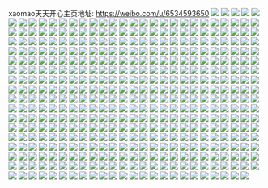 xaomao天天开心主页地址: https://weibo.com/u/6534593650 
![](https://wx4.sinaimg.cn/mw2000/0078eujMgy1h96wn0h12oj30u0116gsx.jpg) 
![](https://wx4.sinaimg.cn/mw2000/0078eujMgy1h96wmylce1j30u00y9459.jpg) 
![](https://wx4.sinaimg.cn/mw2000/0078eujMgy1h96wmvu5pej30u011h11b.jpg) 
![](https://wx4.sinaimg.cn/mw2000/0078eujMgy1h96wnlc3pij30w10u0wl1.jpg) 
![](https://wx4.sinaimg.cn/mw2000/0078eujMgy1h96wmwe7i8j30u00vp0yd.jpg) 
![](https://wx4.sinaimg.cn/mw2000/0078eujMgy1h96wmztmz6j30tt0wh44w.jpg) 
![](https://wx4.sinaimg.cn/mw2000/0078eujMgy1h971jyrk7zj30u01xe7l6.jpg) 
![](https://wx4.sinaimg.cn/mw2000/0078eujMgy1h96wmz89myj30u01217ai.jpg) 
![](https://wx4.sinaimg.cn/mw2000/0078eujMgy1h96wmx7pnrj30u0126jws.jpg) 
![](https://wx4.sinaimg.cn/mw2000/0078eujMly1h94ultrugbj31yy2mqnpf.jpg) 
![](https://wx4.sinaimg.cn/mw2000/0078eujMly1h94uj9qq2bj323b2lkx6r.jpg) 
![](https://wx4.sinaimg.cn/mw2000/0078eujMly1h94ukful6dj31zg2gm4qr.jpg) 
![](https://wx4.sinaimg.cn/mw2000/0078eujMly1h94uiq0ic8j31r52ckkjl.jpg) 
![](https://wx4.sinaimg.cn/mw2000/0078eujMly1h94ujqb3llj32ft26a1kz.jpg) 
![](https://wx4.sinaimg.cn/mw2000/0078eujMly1h94ulwzxzyj31wm2be4qp.jpg) 
![](https://wx4.sinaimg.cn/mw2000/0078eujMly1h94ulxunfpj30wi1cfn58.jpg) 
![](https://wx4.sinaimg.cn/mw2000/0078eujMly1h94ul79wyoj323v28u1l1.jpg) 
![](https://wx4.sinaimg.cn/mw2000/0078eujMly1h94ulyqd73j30pr0jv41s.jpg) 
![](https://wx4.sinaimg.cn/mw2000/0078eujMly1h909gna4d4j30u013wwpe.jpg) 
![](https://wx4.sinaimg.cn/mw2000/0078eujMly1h909h63ds9j30u011twnr.jpg) 
![](https://wx4.sinaimg.cn/mw2000/0078eujMly1h90b3u001kj30u013m12u.jpg) 
![](https://wx4.sinaimg.cn/mw2000/0078eujMly1h909g3yhn5j30u016odpf.jpg) 
![](https://wx4.sinaimg.cn/mw2000/0078eujMly1h909g5drasj30u018gdos.jpg) 
![](https://wx4.sinaimg.cn/mw2000/0078eujMly1h909g4stu4j30u018k48x.jpg) 
![](https://wx4.sinaimg.cn/mw2000/0078eujMly1h909g1x3hzj30u01dik3n.jpg) 
![](https://wx4.sinaimg.cn/mw2000/0078eujMly1h8y47r81h0j30u018gdos.jpg) 
![](https://wx4.sinaimg.cn/mw2000/0078eujMly1h8qxu0n0kmj30u0133n4k.jpg) 
![](https://wx4.sinaimg.cn/mw2000/0078eujMly1h8qxupe17ij30u014uaku.jpg) 
![](https://wx4.sinaimg.cn/mw2000/0078eujMly1h8qxsmjsj3j30u0141qaw.jpg) 
![](https://wx4.sinaimg.cn/mw2000/0078eujMly1h8pxfxocblj30vs0u0dk9.jpg) 
![](https://wx4.sinaimg.cn/mw2000/0078eujMly1h8pxfuhdgzj30zt0pudjx.jpg) 
![](https://wx4.sinaimg.cn/mw2000/0078eujMly1h8f90cqyr3j327d2wkx6q.jpg) 
![](https://wx4.sinaimg.cn/mw2000/0078eujMly1h8cti84sq9j323h2uxhdu.jpg) 
![](https://wx4.sinaimg.cn/mw2000/0078eujMly1h8ctnzwr6cj326l2z8x6q.jpg) 
![](https://wx4.sinaimg.cn/mw2000/0078eujMly1h8ctmj6p8yj31xu2s7b2a.jpg) 
![](https://wx4.sinaimg.cn/mw2000/0078eujMly1h8ctqbmpgej320i2ujqv6.jpg) 
![](https://wx4.sinaimg.cn/mw2000/0078eujMly1h8ctj26farj31vd2d5kjm.jpg) 
![](https://wx4.sinaimg.cn/mw2000/0078eujMly1h8ctigdg0qj30uh17twry.jpg) 
![](https://wx4.sinaimg.cn/mw2000/0078eujMly1h8ctjjkw2ij31t42e4e81.jpg) 
![](https://wx4.sinaimg.cn/mw2000/0078eujMly1h8ctiztutbj321z2pmhdv.jpg) 
![](https://wx4.sinaimg.cn/mw2000/0078eujMly1h8ctjimtvqj32c035h4qs.jpg) 
![](https://wx4.sinaimg.cn/mw2000/0078eujMly1h88qafi5lnj30u0140wmd.jpg) 
![](https://wx4.sinaimg.cn/mw2000/0078eujMly1h88qaeh05nj30u01atakw.jpg) 
![](https://wx4.sinaimg.cn/mw2000/0078eujMly1h88qaddyhfj30s315i42q.jpg) 
![](https://wx4.sinaimg.cn/mw2000/0078eujMly1h88qi0mriyj30u01407dc.jpg) 
![](https://wx4.sinaimg.cn/mw2000/0078eujMly1h88qa1b4zoj30u0143aew.jpg) 
![](https://wx4.sinaimg.cn/mw2000/0078eujMly1h88qfo9rp5j30u01t110k.jpg) 
![](https://wx4.sinaimg.cn/mw2000/0078eujMly1h88pn6aoo6j30zu0p5q4a.jpg) 
![](https://wx4.sinaimg.cn/mw2000/0078eujMly1h7y0xms04sj30u013hdlj.jpg) 
![](https://wx4.sinaimg.cn/mw2000/0078eujMly1h7y0xn26nzj30sg0ly40h.jpg) 
![](https://wx4.sinaimg.cn/mw2000/0078eujMly1h7y0x9qd4tj311o0u0djq.jpg) 
![](https://wx4.sinaimg.cn/mw2000/0078eujMly1h7y0x8lhpaj30u018pgtj.jpg) 
![](https://wx4.sinaimg.cn/mw2000/0078eujMly1h7y0x9dgcgj30u011v108.jpg) 
![](https://wx4.sinaimg.cn/mw2000/0078eujMly1h7r4dqh5dsj30u0167thc.jpg) 
![](https://wx4.sinaimg.cn/mw2000/0078eujMly1h7r4dsp8zij30u0140guh.jpg) 
![](https://wx4.sinaimg.cn/mw2000/0078eujMly1h7r4drrvckj30u017612f.jpg) 
![](https://wx4.sinaimg.cn/mw2000/0078eujMly1h7q5zct1kkj30u0150dp7.jpg) 
![](https://wx4.sinaimg.cn/mw2000/0078eujMly1h7l9gum635j30vu1snqb0.jpg) 
![](https://wx4.sinaimg.cn/mw2000/0078eujMly1h7l9gvhi2bj30vx1sjn7l.jpg) 
![](https://wx4.sinaimg.cn/mw2000/0078eujMly1h7l9gv6drej30i313w41f.jpg) 
![](https://wx4.sinaimg.cn/mw2000/0078eujMly1h7l9guwx6xj30vs21j79b.jpg) 
![](https://wx4.sinaimg.cn/mw2000/0078eujMly1h7capvfuh5j30u013vgto.jpg) 
![](https://wx4.sinaimg.cn/mw2000/0078eujMly1h6uqpq4xt6j31qn2bbkjl.jpg) 
![](https://wx4.sinaimg.cn/mw2000/0078eujMly1h6uqprpsrnj31n025ndog.jpg) 
![](https://wx4.sinaimg.cn/mw2000/0078eujMly1h6uqpv1x9lj31t3264u0x.jpg) 
![](https://wx4.sinaimg.cn/mw2000/0078eujMly1h6uqpnsi65j30zo1aj19c.jpg) 
![](https://wx4.sinaimg.cn/mw2000/0078eujMly1h6uqpw7dytj31sb28nnpd.jpg) 
![](https://wx4.sinaimg.cn/mw2000/0078eujMly1h6561d2almj30u00y8n0c.jpg) 
![](https://wx4.sinaimg.cn/mw2000/0078eujMly1h6561dr82ej30u00zuwku.jpg) 
![](https://wx4.sinaimg.cn/mw2000/0078eujMly1h5rf2cerouj30u015fqbw.jpg) 
![](https://wx4.sinaimg.cn/mw2000/0078eujMly1h5rf2bc3bjj30u012i11e.jpg) 
![](https://wx4.sinaimg.cn/mw2000/0078eujMly1h5rf2cz9zuj30u011uthj.jpg) 
![](https://wx4.sinaimg.cn/mw2000/0078eujMly1h5rf48hvkwj30u024qdxc.jpg) 
![](https://wx4.sinaimg.cn/mw2000/0078eujMly1h5rf2bvxkzj30u010u0zc.jpg) 
![](https://wx4.sinaimg.cn/mw2000/0078eujMly1h5rf2aiiutj30xa0u079o.jpg) 
![](https://wx4.sinaimg.cn/mw2000/0078eujMly1h5kf8leyosj30u00zaajt.jpg) 
![](https://wx4.sinaimg.cn/mw2000/0078eujMly1h5kf0egyysj30u01sxae9.jpg) 
![](https://wx4.sinaimg.cn/mw2000/0078eujMly1h5keiidasuj30uy0pzafa.jpg) 
![](https://wx4.sinaimg.cn/mw2000/0078eujMly1h5ke47n8fzj30u0140n8v.jpg) 
![](https://wx4.sinaimg.cn/mw2000/0078eujMly1h5ke4yovvqj30u01sx7ea.jpg) 
![](https://wx4.sinaimg.cn/mw2000/0078eujMly1h5jgxxpi4mj30u0191q6h.jpg) 
![](https://wx4.sinaimg.cn/mw2000/0078eujMly1h5jgxygrumj30u0191dkk.jpg) 
![](https://wx4.sinaimg.cn/mw2000/0078eujMly1h5jgxyu5ybj30u0174juy.jpg) 
![](https://wx4.sinaimg.cn/mw2000/0078eujMly1h5jgxz3yjbj30u0159tao.jpg) 
![](https://wx4.sinaimg.cn/mw2000/0078eujMly1h5jgxxzmrrj30u0160jum.jpg) 
![](https://wx4.sinaimg.cn/mw2000/0078eujMly1h5jgxxd0nfj30u0126ta1.jpg) 
![](https://wx4.sinaimg.cn/mw2000/0078eujMly1h5fhpnahtsj30u015on43.jpg) 
![](https://wx4.sinaimg.cn/mw2000/0078eujMly1h59wcufuaaj30pr0jttbp.jpg) 
![](https://wx4.sinaimg.cn/mw2000/0078eujMly1h59wdd4jkqj310e0u044r.jpg) 
![](https://wx4.sinaimg.cn/mw2000/0078eujMly1h59wcuysz0j30ya0u0teo.jpg) 
![](https://wx4.sinaimg.cn/mw2000/0078eujMly1h59wcu8jhbj30sg0p8aeb.jpg) 
![](https://wx4.sinaimg.cn/mw2000/0078eujMly1h57qtwt22aj30u01sxn0i.jpg) 
![](https://wx4.sinaimg.cn/mw2000/0078eujMly1h57qpfybd1j30u01sx42j.jpg) 
![](https://wx4.sinaimg.cn/mw2000/0078eujMly1h57qpkt0q7j30u01sxq6r.jpg) 
![](https://wx4.sinaimg.cn/mw2000/0078eujMly1h56uxb838bj30u01uaqau.jpg) 
![](https://wx4.sinaimg.cn/mw2000/0078eujMly1h56uxjvmy7j30u0140480.jpg) 
![](https://wx4.sinaimg.cn/mw2000/0078eujMly1h56uxbtft9j30u00u079f.jpg) 
![](https://wx4.sinaimg.cn/mw2000/0078eujMly1h56n49bzboj30zm09pmy5.jpg) 
![](https://wx4.sinaimg.cn/mw2000/0078eujMly1h56lsayehcj30u0136wol.jpg) 
![](https://wx4.sinaimg.cn/mw2000/0078eujMly1h56lsduf3aj30u00wi46b.jpg) 
![](https://wx4.sinaimg.cn/mw2000/0078eujMly1h56ls6n046j30u013hgwp.jpg) 
![](https://wx4.sinaimg.cn/mw2000/0078eujMly1h56ls9by1dj30u0140n3n.jpg) 
![](https://wx4.sinaimg.cn/mw2000/0078eujMly1h56ls8vtm3j30u00vsag8.jpg) 
![](https://wx4.sinaimg.cn/mw2000/0078eujMly1h56lselp8pj30u0140tf9.jpg) 
![](https://wx4.sinaimg.cn/mw2000/0078eujMly1h56ls85ivzj30u01bo0y0.jpg) 
![](https://wx4.sinaimg.cn/mw2000/0078eujMly1h56lsckir4j30u0125gtp.jpg) 
![](https://wx4.sinaimg.cn/mw2000/0078eujMly1h52zksvczej30u015l7d7.jpg) 
![](https://wx4.sinaimg.cn/mw2000/0078eujMly1h52zks06u5j30vs0jrn0c.jpg) 
![](https://wx4.sinaimg.cn/mw2000/0078eujMly1h52znxw48wj30xz0u0qc4.jpg) 
![](https://wx4.sinaimg.cn/mw2000/0078eujMly1h4xfdgc6yxj328z2aob2a.jpg) 
![](https://wx4.sinaimg.cn/mw2000/0078eujMly1h4xevzghoxj32bz2tqhdu.jpg) 
![](https://wx4.sinaimg.cn/mw2000/0078eujMly1h4xew18yjxj30zm08j0uv.jpg) 
![](https://wx4.sinaimg.cn/mw2000/0078eujMly1h4w6xr75y0j30u017g77z.jpg) 
![](https://wx4.sinaimg.cn/mw2000/0078eujMly1h4w0zuq4wyj31vc2im7wh.jpg) 
![](https://wx4.sinaimg.cn/mw2000/0078eujMly1h4w0zoe7jgj30u015e0xk.jpg) 
![](https://wx4.sinaimg.cn/mw2000/0078eujMly1h4w0zqa66lj31v02y2hdt.jpg) 
![](https://wx4.sinaimg.cn/mw2000/0078eujMly1h4w0zwonhzj31vc2rl4qp.jpg) 
![](https://wx4.sinaimg.cn/mw2000/0078eujMly1h4w0znwd3xj322o340b2a.jpg) 
![](https://wx4.sinaimg.cn/mw2000/0078eujMly1h4g6jned8rj30u01c20xx.jpg) 
![](https://wx4.sinaimg.cn/mw2000/0078eujMly1h4g6jo50mpj30u012ujxu.jpg) 
![](https://wx4.sinaimg.cn/mw2000/0078eujMly1h4g6jutyzyj30u012hgqv.jpg) 
![](https://wx4.sinaimg.cn/mw2000/0078eujMly1h4g6jnqnzpj30u015zgs0.jpg) 
![](https://wx4.sinaimg.cn/mw2000/0078eujMly1h4g6josxnyj30u00zxter.jpg) 
![](https://wx4.sinaimg.cn/mw2000/0078eujMly1h4g6johxqrj30u00u0aci.jpg) 
![](https://wx4.sinaimg.cn/mw2000/0078eujMly1h4era8jx8wj30u01sx7cr.jpg) 
![](https://wx4.sinaimg.cn/mw2000/0078eujMly1h4erg5lrbaj30zm0jvtcp.jpg) 
![](https://wx4.sinaimg.cn/mw2000/0078eujMly1h4eraed2kmj30u0121wmn.jpg) 
![](https://wx4.sinaimg.cn/mw2000/0078eujMly1h4erah3rgej30u00z2111.jpg) 
![](https://wx4.sinaimg.cn/mw2000/0078eujMly1h4erafthybj30u00zk10k.jpg) 
![](https://wx4.sinaimg.cn/mw2000/0078eujMly1h4erbyowtsj30u010cwkt.jpg) 
![](https://wx4.sinaimg.cn/mw2000/0078eujMgy1h4bh33l5ftj30u0140q7s.jpg) 
![](https://wx4.sinaimg.cn/mw2000/0078eujMgy1h4bh349cqfj30u010utfi.jpg) 
![](https://wx4.sinaimg.cn/mw2000/0078eujMgy1h4bh31bt9jj30u0140jwt.jpg) 
![](https://wx4.sinaimg.cn/mw2000/0078eujMgy1h4bh30kvfoj30u0121tdz.jpg) 
![](https://wx4.sinaimg.cn/mw2000/0078eujMgy1h4bh2zv452j30u0140ah5.jpg) 
![](https://wx4.sinaimg.cn/mw2000/0078eujMgy1h4bh40w79gj30u014hdmn.jpg) 
![](https://wx4.sinaimg.cn/mw2000/0078eujMgy1h4bh32552bj30u010gn32.jpg) 
![](https://wx4.sinaimg.cn/mw2000/0078eujMgy1h4bh421zrwj30u0140gt4.jpg) 
![](https://wx4.sinaimg.cn/mw2000/0078eujMgy1h46psga539j30u0140gz1.jpg) 
![](https://wx4.sinaimg.cn/mw2000/0078eujMgy1h46pseofufj30u014016h.jpg) 
![](https://wx4.sinaimg.cn/mw2000/0078eujMgy1h46psjxofvj30u011tam0.jpg) 
![](https://wx4.sinaimg.cn/mw2000/0078eujMgy1h46psikttij30vk0u0n56.jpg) 
![](https://wx4.sinaimg.cn/mw2000/0078eujMgy1h46psh6jgbj30u00u0gst.jpg) 
![](https://wx4.sinaimg.cn/mw2000/0078eujMgy1h46pssza7aj30u01h8th2.jpg) 
![](https://wx4.sinaimg.cn/mw2000/0078eujMly1h3xgyx63l9j30u013jn3c.jpg) 
![](https://wx4.sinaimg.cn/mw2000/0078eujMly1h3xgyxis8jj30u0144q7o.jpg) 
![](https://wx4.sinaimg.cn/mw2000/0078eujMly1h3w7v4didfj30u017m104.jpg) 
![](https://wx4.sinaimg.cn/mw2000/0078eujMly1h3wdw6mfclj30u00yo45l.jpg) 
![](https://wx4.sinaimg.cn/mw2000/0078eujMly1h3w7z76zu7j30u010sdm3.jpg) 
![](https://wx4.sinaimg.cn/mw2000/0078eujMly1h3we0qsqgoj30u0170jx5.jpg) 
![](https://wx4.sinaimg.cn/mw2000/0078eujMly1h3w7v5w7iej30u011u7c5.jpg) 
![](https://wx4.sinaimg.cn/mw2000/0078eujMly1h3w7v1zwlej30u0140qal.jpg) 
![](https://wx4.sinaimg.cn/mw2000/0078eujMly1h3wdzn5p3tj314x0tzwm8.jpg) 
![](https://wx4.sinaimg.cn/mw2000/0078eujMly1h3wdyj6rg3j30u00yg78v.jpg) 
![](https://wx4.sinaimg.cn/mw2000/0078eujMly1h3rihdfjb6j30u01bewl5.jpg) 
![](https://wx4.sinaimg.cn/mw2000/0078eujMly1h3rihc1vrnj30u00uygpw.jpg) 
![](https://wx4.sinaimg.cn/mw2000/0078eujMly1h3rihcckfrj30u011c0xd.jpg) 
![](https://wx4.sinaimg.cn/mw2000/0078eujMly1h3rihckej2j30q30w5dig.jpg) 
![](https://wx4.sinaimg.cn/mw2000/0078eujMly1h3rihejksdj30u011sdk3.jpg) 
![](https://wx4.sinaimg.cn/mw2000/0078eujMly1h3pfaomj1qj30u00z745z.jpg) 
![](https://wx4.sinaimg.cn/mw2000/0078eujMly1h3pfan6rchj30u0140qac.jpg) 
![](https://wx4.sinaimg.cn/mw2000/0078eujMly1h3pfamqjujj30u015c7bz.jpg) 
![](https://wx4.sinaimg.cn/mw2000/0078eujMly1h3pfap9gavj30u00yigud.jpg) 
![](https://wx4.sinaimg.cn/mw2000/0078eujMly1h3pfanw9kvj30u00ztqai.jpg) 
![](https://wx4.sinaimg.cn/mw2000/0078eujMly1h3m4ve1xk2j30u01sx78x.jpg) 
![](https://wx4.sinaimg.cn/mw2000/0078eujMly1h3m5369nokj30u01sxdlp.jpg) 
![](https://wx4.sinaimg.cn/mw2000/0078eujMly1h3m4vgxh61j30u01sxq7r.jpg) 
![](https://wx4.sinaimg.cn/mw2000/0078eujMly1h3iitxz5gcj32by2s0kjo.jpg) 
![](https://wx4.sinaimg.cn/mw2000/0078eujMly1h3iinbzmxyj319r25x1ky.jpg) 
![](https://wx4.sinaimg.cn/mw2000/0078eujMly1h3iitz72f3j32c02xakjm.jpg) 
![](https://wx4.sinaimg.cn/mw2000/0078eujMly1h3iiumlyjcj30u01hc4nu.jpg) 
![](https://wx4.sinaimg.cn/mw2000/0078eujMly1gzfiyrlkvtj31lj23wqv5.jpg) 
![](https://wx4.sinaimg.cn/mw2000/0078eujMly1gzfiys9m4rj31lu23n4qp.jpg) 
![](https://wx4.sinaimg.cn/mw2000/0078eujMly1gzfiypzakpj32af2qanpd.jpg) 
![](https://wx4.sinaimg.cn/mw2000/0078eujMly1gzfj0gbf5gj30zn0tb10l.jpg) 
![](https://wx4.sinaimg.cn/mw2000/0078eujMly1gz1qvl6fb3j31sc2ds4qq.jpg) 
![](https://wx4.sinaimg.cn/mw2000/0078eujMly1gz1qvneb2fj31rh2dsu0x.jpg) 
![](https://wx4.sinaimg.cn/mw2000/0078eujMly1gz1qvm9flrj31m929zqv5.jpg) 
![](https://wx4.sinaimg.cn/mw2000/0078eujMly1gz1qvnwrhsj30u50uq123.jpg) 
![](https://wx4.sinaimg.cn/mw2000/0078eujMly1gz1qvofi8cj30zo18f4au.jpg) 
![](https://wx4.sinaimg.cn/mw2000/0078eujMly1gz1qvp7tiij30uh0r6jyo.jpg) 
![](https://wx4.sinaimg.cn/mw2000/0078eujMly1gz1qx1fjw1j32c02c0hdu.jpg) 
![](https://wx4.sinaimg.cn/mw2000/0078eujMgy1gyetkjxdsej30u010g11f.jpg) 
![](https://wx4.sinaimg.cn/mw2000/0078eujMgy1gyetkkklkrj30u01407bc.jpg) 
![](https://wx4.sinaimg.cn/mw2000/0078eujMgy1gyetkhofy0j30u0140tg5.jpg) 
![](https://wx4.sinaimg.cn/mw2000/0078eujMly1gxo2sbv19nj31nq20je81.jpg) 
![](https://wx4.sinaimg.cn/mw2000/0078eujMly1gxo2sb1zasj31kg20inpd.jpg) 
![](https://wx4.sinaimg.cn/mw2000/0078eujMly1gxo2sa74jzj31yw2f54qq.jpg) 
![](https://wx4.sinaimg.cn/mw2000/0078eujMly1gxo2se25f8j31qs24rhdt.jpg) 
![](https://wx4.sinaimg.cn/mw2000/0078eujMly1gxo2sd1gwlj31we26o1ky.jpg) 
![](https://wx4.sinaimg.cn/mw2000/0078eujMly1gy657tw7a5j31do1hcnaf.jpg) 
![](https://wx4.sinaimg.cn/mw2000/0078eujMly1gxlwe2rs4jj32c02pfx6q.jpg) 
![](https://wx4.sinaimg.cn/mw2000/0078eujMly1gxlwe17askj31ti289npd.jpg) 
![](https://wx4.sinaimg.cn/mw2000/0078eujMly1gxcjlrkllfj30u00zutgg.jpg) 
![](https://wx4.sinaimg.cn/mw2000/0078eujMly1gxcjlnujcaj30u00z1ah8.jpg) 
![](https://wx4.sinaimg.cn/mw2000/0078eujMly1gxcjlq5ex7j30u012311n.jpg) 
![](https://wx4.sinaimg.cn/mw2000/0078eujMly1gxcjriknj6j30u012ajy6.jpg) 
![](https://wx4.sinaimg.cn/mw2000/0078eujMly1gxcjlotmgfj30u01137ff.jpg) 
![](https://wx4.sinaimg.cn/mw2000/0078eujMly1gxcjthas9kj30u012g102.jpg) 
![](https://wx4.sinaimg.cn/mw2000/0078eujMly1gxcjr5vff6j30u016444l.jpg) 
![](https://wx4.sinaimg.cn/mw2000/0078eujMly1gwqh4pgh0nj30u0140qft.jpg) 
![](https://wx4.sinaimg.cn/mw2000/0078eujMly1gwqh4ndr1sj30u016ujyf.jpg) 
![](https://wx4.sinaimg.cn/mw2000/0078eujMly1gwqh4nrsr5j30u010kwl9.jpg) 
![](https://wx4.sinaimg.cn/mw2000/0078eujMly1gwqh4l82yyj30u011egt9.jpg) 
![](https://wx4.sinaimg.cn/mw2000/0078eujMly1gwqh4opiiyj30u017xaj4.jpg) 
![](https://wx4.sinaimg.cn/mw2000/0078eujMly1gwqh4mx8fmj30u0103dol.jpg) 
![](https://wx4.sinaimg.cn/mw2000/0078eujMly1gwqh4qci0gj31060u0dqu.jpg) 
![](https://wx4.sinaimg.cn/mw2000/0078eujMly1gwqh4r374kj30u00zjn3e.jpg) 
![](https://wx4.sinaimg.cn/mw2000/0078eujMly1gwqh4rywojj30w40u0wpx.jpg) 
![](https://wx4.sinaimg.cn/mw2000/0078eujMly1gwb621jbaoj30u00ulgp0.jpg) 
![](https://wx4.sinaimg.cn/mw2000/0078eujMly1gvrwdio3zdj30u012mai3.jpg) 
![](https://wx4.sinaimg.cn/mw2000/0078eujMly1gvrwdnao7tj30u0100n5z.jpg) 
![](https://wx4.sinaimg.cn/mw2000/0078eujMly1gvrwdlmj47j30u010yq8f.jpg) 
![](https://wx4.sinaimg.cn/mw2000/0078eujMly1gvrwdkk7ilj30u01087a7.jpg) 
![](https://wx4.sinaimg.cn/mw2000/0078eujMly1gvrwdmb5c1j30u012ndmh.jpg) 
![](https://wx4.sinaimg.cn/mw2000/0078eujMly1gvrwdjthpsj30u01c5gtb.jpg) 
![](https://wx4.sinaimg.cn/mw2000/0078eujMly1gvrwdj894yj313v0u1guf.jpg) 
![](https://wx4.sinaimg.cn/mw2000/0078eujMly1gvhk0sl57cj60u010n11402.jpg) 
![](https://wx4.sinaimg.cn/mw2000/0078eujMly1gvhk0tn4e0j60u00yc46702.jpg) 
![](https://wx4.sinaimg.cn/mw2000/0078eujMly1gvhk0udczmj60u0154qcg02.jpg) 
![](https://wx4.sinaimg.cn/mw2000/0078eujMly1gvhk0vwpj1j60u00x710h02.jpg) 
![](https://wx4.sinaimg.cn/mw2000/0078eujMly1gvhk0u1khbj60u0140gtl02.jpg) 
![](https://wx4.sinaimg.cn/mw2000/0078eujMly1gvhk0wnm1gj611j0u0guv02.jpg) 
![](https://wx4.sinaimg.cn/mw2000/0078eujMly1guzqymk6l1j60u012e46802.jpg) 
![](https://wx4.sinaimg.cn/mw2000/0078eujMly1guzqyygqmvj60u017sn4a02.jpg) 
![](https://wx4.sinaimg.cn/mw2000/0078eujMly1guzqymu18cj60u017zjz102.jpg) 
![](https://wx4.sinaimg.cn/mw2000/0078eujMly1guzqynw1oaj60u016311702.jpg) 
![](https://wx4.sinaimg.cn/mw2000/0078eujMly1guzqynd6ihj60u012utfw02.jpg) 
![](https://wx4.sinaimg.cn/mw2000/0078eujMly1guzqzqcvgjj60u011o45a02.jpg) 
![](https://wx4.sinaimg.cn/mw2000/0078eujMly1guzr2yqtflj60u01sxn6602.jpg) 
![](https://wx4.sinaimg.cn/mw2000/0078eujMly1guucecsfawj30u0103dko.jpg) 
![](https://wx4.sinaimg.cn/mw2000/0078eujMly1guucedpsjwj60u00uzaea02.jpg) 
![](https://wx4.sinaimg.cn/mw2000/0078eujMly1guucee0tkcj60u014on2n02.jpg) 
![](https://wx4.sinaimg.cn/mw2000/0078eujMly1guucedak74j60u00zbwiz02.jpg) 
![](https://wx4.sinaimg.cn/mw2000/0078eujMly1guuceci3c0j60u014bn3c02.jpg) 
![](https://wx4.sinaimg.cn/mw2000/0078eujMly1gu2qwljgygj30u00ywahx.jpg) 
![](https://wx4.sinaimg.cn/mw2000/0078eujMly1gu2qoh5crij30u0140n2t.jpg) 
![](https://wx4.sinaimg.cn/mw2000/0078eujMly1gu2qohobayj30u00yitgc.jpg) 
![](https://wx4.sinaimg.cn/mw2000/0078eujMly1gu2qogq9f5j30u01hbdqa.jpg) 
![](https://wx4.sinaimg.cn/mw2000/0078eujMly1gu2qrxu033j30te156gqe.jpg) 
![](https://wx4.sinaimg.cn/mw2000/0078eujMly1gu2qofy6m6j30u011j47i.jpg) 
![](https://wx4.sinaimg.cn/mw2000/0078eujMly1gu2qryb7zbj30tj172q83.jpg) 
![](https://wx4.sinaimg.cn/mw2000/0078eujMly1gu2qpkvarkj30u01cen62.jpg) 
![](https://wx4.sinaimg.cn/mw2000/0078eujMly1gu2qpkbenij30u013wdpk.jpg) 
![](https://wx4.sinaimg.cn/mw2000/0078eujMly1gtxlsu6ciuj324y2f0b2a.jpg) 
![](https://wx4.sinaimg.cn/mw2000/0078eujMly1gtxlssz7m8j31pz20fhdt.jpg) 
![](https://wx4.sinaimg.cn/mw2000/0078eujMly1gtxlsqbcqvj31lf1jib29.jpg) 
![](https://wx4.sinaimg.cn/mw2000/0078eujMly1gtxlss5ia5j32c03407wk.jpg) 
![](https://wx4.sinaimg.cn/mw2000/0078eujMly1gsl251o6fnj30n00xrjzv.jpg) 
![](https://wx4.sinaimg.cn/mw2000/0078eujMly1gskyi71tdfj30u01ln7an.jpg) 
![](https://wx4.sinaimg.cn/mw2000/0078eujMly1gry8dfjnpej32bx2or1ky.jpg) 
![](https://wx4.sinaimg.cn/mw2000/0078eujMly1gry8csrx2tj327o2md1kx.jpg) 
![](https://wx4.sinaimg.cn/mw2000/0078eujMly1gry8d7clibj31v728y7wh.jpg) 
![](https://wx4.sinaimg.cn/mw2000/0078eujMly1gry8cvfi3gj32552wjqv6.jpg) 
![](https://wx4.sinaimg.cn/mw2000/0078eujMly1gry8cwn8tij31wy2bye81.jpg) 
![](https://wx4.sinaimg.cn/mw2000/0078eujMly1gry8cyqdjmj322z2loe83.jpg) 
![](https://wx4.sinaimg.cn/mw2000/0078eujMly1gry8d0fycaj31sg28au0y.jpg) 
![](https://wx4.sinaimg.cn/mw2000/0078eujMly1gry8d1ef1aj31cs1dd1ek.jpg) 
![](https://wx4.sinaimg.cn/mw2000/0078eujMly1gry8egb6vij32c03404qs.jpg) 
![](https://wx4.sinaimg.cn/mw2000/0078eujMly1grj9rli04ej31d51sj7wh.jpg) 
![](https://wx4.sinaimg.cn/mw2000/0078eujMly1grj9ro16qpj31yu2ckb2a.jpg) 
![](https://wx4.sinaimg.cn/mw2000/0078eujMly1grj9rmd6zwj31yw2b24qp.jpg) 
![](https://wx4.sinaimg.cn/mw2000/0078eujMly1grj9rh7vqej321r2qax6p.jpg) 
![](https://wx4.sinaimg.cn/mw2000/0078eujMly1grj9rjn5vwj32c030k1kz.jpg) 
![](https://wx4.sinaimg.cn/mw2000/0078eujMly1grj9ri9a4aj32362os1ky.jpg) 
![](https://wx4.sinaimg.cn/mw2000/0078eujMly1gr7r2ndk2mj30u00vsq86.jpg) 
![](https://wx4.sinaimg.cn/mw2000/0078eujMly1gr7r2mjzexj30ub0u0n5w.jpg) 
![](https://wx4.sinaimg.cn/mw2000/0078eujMly1gr7r2mxrgoj30u00xxqkb.jpg) 
![](https://wx4.sinaimg.cn/mw2000/0078eujMly1gr7r2or3kcj30u010rgse.jpg) 
![](https://wx4.sinaimg.cn/mw2000/0078eujMly1gr7r2o8o1gj30u011hguz.jpg) 
![](https://wx4.sinaimg.cn/mw2000/0078eujMly1gr7r2m3ffgj30u010qgrf.jpg) 
![](https://wx4.sinaimg.cn/mw2000/0078eujMly1gqjfvd4vznj32c0340npd.jpg) 
![](https://wx4.sinaimg.cn/mw2000/0078eujMly1gqjfvf2oqyj31o0280kjm.jpg) 
![](https://wx4.sinaimg.cn/mw2000/0078eujMly1gqjfvgsffsj31o02ajhdu.jpg) 
![](https://wx4.sinaimg.cn/mw2000/0078eujMly1gqjfvhof2jj32c0340kjl.jpg) 
![](https://wx4.sinaimg.cn/mw2000/0078eujMly1gqjfvjdl8yj32bz2sv4qq.jpg) 
![](https://wx4.sinaimg.cn/mw2000/0078eujMly1gqjfvc8pwxj32c02sqx6p.jpg) 
![](https://wx4.sinaimg.cn/mw2000/0078eujMly1govbgesicpj30u014ek5s.jpg) 
![](https://wx4.sinaimg.cn/mw2000/0078eujMly1govbeqvmh2j30u0140ds2.jpg) 
![](https://wx4.sinaimg.cn/mw2000/0078eujMly1govbes04qjj30u014p7e4.jpg) 
![](https://wx4.sinaimg.cn/mw2000/0078eujMly1govbercoa5j30vs0u0k4d.jpg) 
![](https://wx4.sinaimg.cn/mw2000/0078eujMly1govbgdoiy5j30u00y0dps.jpg) 
![](https://wx4.sinaimg.cn/mw2000/0078eujMly1govben6jvmj30u013cwmj.jpg) 
![](https://wx4.sinaimg.cn/mw2000/0078eujMly1govbemijmgj30u113n44f.jpg) 
![](https://wx4.sinaimg.cn/mw2000/0078eujMly1govbem3oxpj30u00vsq9f.jpg) 
![](https://wx4.sinaimg.cn/mw2000/0078eujMly1gooe3aphu1j30u00u0gut.jpg) 
![](https://wx4.sinaimg.cn/mw2000/0078eujMly1gooe3a65kaj30u00u0ahp.jpg) 
![](https://wx4.sinaimg.cn/mw2000/0078eujMly1gooe3bksvwj30u00yvan4.jpg) 
![](https://wx4.sinaimg.cn/mw2000/0078eujMly1goks6w77oej30u0140tm8.jpg) 
![](https://wx4.sinaimg.cn/mw2000/0078eujMly1go4min55orj30u0140aqu.jpg) 
![](https://wx4.sinaimg.cn/mw2000/0078eujMly1gnvdx1fgq9j30u017z4iv.jpg) 
![](https://wx4.sinaimg.cn/mw2000/0078eujMly1gnvdqjr1enj30u015gdlm.jpg) 
![](https://wx4.sinaimg.cn/mw2000/0078eujMly1go7369hi0wj30u00wggtb.jpg) 
![](https://wx4.sinaimg.cn/mw2000/0078eujMly1gn77t7p4wzj321427ob29.jpg) 
![](https://wx4.sinaimg.cn/mw2000/0078eujMly1gn77sxahiuj31wl26zh8p.jpg) 
![](https://wx4.sinaimg.cn/mw2000/0078eujMly1gn77suzfsuj32c0340x6p.jpg) 
![](https://wx4.sinaimg.cn/mw2000/0078eujMly1gn77syzrcgj32a22wrhdt.jpg) 
![](https://wx4.sinaimg.cn/mw2000/0078eujMly1gn77t5axjgj32c03401ky.jpg) 
![](https://wx4.sinaimg.cn/mw2000/0078eujMly1gn4ygmz9pcj30u0190106.jpg) 
![](https://wx4.sinaimg.cn/mw2000/0078eujMly1gn1d842d99j31691fub29.jpg) 
![](https://wx4.sinaimg.cn/mw2000/0078eujMly1gn1d84sn90j31ob22u1kx.jpg) 
![](https://wx4.sinaimg.cn/mw2000/0078eujMly1gmudc5r9fmj30u010t49v.jpg) 
![](https://wx4.sinaimg.cn/mw2000/0078eujMly1gmudc6jnuyj30u0140dqd.jpg) 
![](https://wx4.sinaimg.cn/mw2000/0078eujMly1gmudc55t4kj30u0141amq.jpg) 
![](https://wx4.sinaimg.cn/mw2000/0078eujMly1gmudc7smvxj30u0140al5.jpg) 
![](https://wx4.sinaimg.cn/mw2000/0078eujMly1gk1qwv5153j30u0140as1.jpg) 
![](https://wx4.sinaimg.cn/mw2000/0078eujMly1giy5g2okwwj30u017n4bn.jpg) 
![](https://wx4.sinaimg.cn/mw2000/0078eujMly1giy5he4f34j30u0140n6e.jpg) 
![](https://wx4.sinaimg.cn/mw2000/0078eujMly1gi9umng351j30u0146ap5.jpg) 
![](https://wx4.sinaimg.cn/mw2000/0078eujMly1gi9ume69tbj30u00xgag1.jpg) 
![](https://wx4.sinaimg.cn/mw2000/0078eujMly1gi9ulu3jmij30u1141qi1.jpg) 
![](https://wx4.sinaimg.cn/mw2000/0078eujMly1gi9um51m7pj30w90u0gue.jpg) 
![](https://wx4.sinaimg.cn/mw2000/0078eujMly1gi9um8mnu6j30u00u07d5.jpg) 
![](https://wx4.sinaimg.cn/mw2000/0078eujMly1gi9ulzj0tmj30v60u0dol.jpg) 
![](https://wx4.sinaimg.cn/mw2000/0078eujMly1gi9umrfhbvj30u016w7hm.jpg) 
![](https://wx4.sinaimg.cn/mw2000/0078eujMly1gi9umi030yj30u00xvgtr.jpg) 
![](https://wx4.sinaimg.cn/mw2000/0078eujMly1gi9ulm4bsxj30u10u6tl6.jpg) 
![](https://wx4.sinaimg.cn/mw2000/0078eujMly1gi94f9q33mj30u0140jxi.jpg) 
![](https://wx4.sinaimg.cn/mw2000/0078eujMly1gi94f94em9j30u00x00y1.jpg) 
![](https://wx4.sinaimg.cn/mw2000/0078eujMly1gi94fap7tcj30u00xy13n.jpg) 
![](https://wx4.sinaimg.cn/mw2000/0078eujMly1gi94fc5ayej30u00x2gxn.jpg) 
![](https://wx4.sinaimg.cn/mw2000/0078eujMly1gk2yvn5z0sj30u00uk46s.jpg) 
![](https://wx4.sinaimg.cn/mw2000/0078eujMly1gk2yvmc72jj30n010z4d3.jpg) 
![](https://wx4.sinaimg.cn/mw2000/0078eujMly1gi6uj3bxywj32ba2h8u0y.jpg) 
![](https://wx4.sinaimg.cn/mw2000/0078eujMly1gi6uf8cd8sj32262nf1ky.jpg) 
![](https://wx4.sinaimg.cn/mw2000/0078eujMly1gi6uibsequj33402c0x6q.jpg) 
![](https://wx4.sinaimg.cn/mw2000/0078eujMly1gi6uj6jkmuj32wa2azb2a.jpg) 
![](https://wx4.sinaimg.cn/mw2000/0078eujMly1gi6uf69209j30u00uatgk.jpg) 
![](https://wx4.sinaimg.cn/mw2000/0078eujMly1gi6ufv40d4j30n016knbu.jpg) 
![](https://wx4.sinaimg.cn/mw2000/0078eujMly1gi6ufubyr5j30mw18rdyd.jpg) 
![](https://wx4.sinaimg.cn/mw2000/0078eujMly1gi6ukljwqsj320f2pnqv6.jpg) 
![](https://wx4.sinaimg.cn/mw2000/0078eujMly1gi6ufa2x4tj31w91ulx6p.jpg) 
![](https://wx4.sinaimg.cn/mw2000/0078eujMly1gi2zzcflmnj30u00xugt9.jpg) 
![](https://wx4.sinaimg.cn/mw2000/0078eujMly1gi2zzexl0nj30u00u8k0m.jpg) 
![](https://wx4.sinaimg.cn/mw2000/0078eujMly1gi2zze3e1kj30u010y45r.jpg) 
![](https://wx4.sinaimg.cn/mw2000/0078eujMly1gi2zzbm78lj30n01ikaqg.jpg) 
![](https://wx4.sinaimg.cn/mw2000/0078eujMly1gi2zzddb81j30x40u0n7b.jpg) 
![](https://wx4.sinaimg.cn/mw2000/0078eujMly1gi3004yuc7j30n01vk1e7.jpg) 
![](https://wx4.sinaimg.cn/mw2000/0078eujMly1ghzqvidh4sj30n01bgap7.jpg) 
![](https://wx4.sinaimg.cn/mw2000/0078eujMly1ghzqvn4colj30u00u5qdo.jpg) 
![](https://wx4.sinaimg.cn/mw2000/0078eujMly1ghzqvkiwhvj30u0146qfw.jpg) 
![](https://wx4.sinaimg.cn/mw2000/0078eujMly1ghzqvjqlw0j30u010e135.jpg) 
![](https://wx4.sinaimg.cn/mw2000/0078eujMly1ghzqvhm8abj30vv0u0dqy.jpg) 
![](https://wx4.sinaimg.cn/mw2000/0078eujMly1ghzqw3op1zj30u00x1amj.jpg) 
![](https://wx4.sinaimg.cn/mw2000/0078eujMly1ghzqvl2vy4j30u013847x.jpg) 
![](https://wx4.sinaimg.cn/mw2000/0078eujMly1ghzqvj1o5hj30x90u0n85.jpg) 
![](https://wx4.sinaimg.cn/mw2000/0078eujMly1ghzqw2oc05j30u0119qk1.jpg) 
![](https://wx4.sinaimg.cn/mw2000/0078eujMly1ghy6u1nau0j30u00z2alv.jpg) 
![](https://wx4.sinaimg.cn/mw2000/0078eujMly1ghy6tzzrsqj30u00vtn5p.jpg) 
![](https://wx4.sinaimg.cn/mw2000/0078eujMly1ghy6u30fswj30u013u7fl.jpg) 
![](https://wx4.sinaimg.cn/mw2000/0078eujMly1ghv6o503whj31i21k0qv5.jpg) 
![](https://wx4.sinaimg.cn/mw2000/0078eujMly1ghv6obxsl0j31km1npkjl.jpg) 
![](https://wx4.sinaimg.cn/mw2000/0078eujMly1ghusnhjmumj31oy1nznpd.jpg) 
![](https://wx4.sinaimg.cn/mw2000/0078eujMly1ghusnaw13yj31ji1m0kjl.jpg) 
![](https://wx4.sinaimg.cn/mw2000/0078eujMly1ghv6o6xie3j31mu1nxe81.jpg) 
![](https://wx4.sinaimg.cn/mw2000/0078eujMly1ghv7hi9xc2j31tc1j0hdt.jpg) 
![](https://wx4.sinaimg.cn/mw2000/0078eujMly1ghusnkzizej31mj1nvb29.jpg) 
![](https://wx4.sinaimg.cn/mw2000/0078eujMly1ghtpujktp1j30u010n7f0.jpg) 
![](https://wx4.sinaimg.cn/mw2000/0078eujMly1ghoelpzx26j311t18tnek.jpg) 
![](https://wx4.sinaimg.cn/mw2000/0078eujMly1ghlz1bw2tej30ww0u079b.jpg) 
![](https://wx4.sinaimg.cn/mw2000/0078eujMly1ghlz1ch6w9j311w0u045r.jpg) 
![](https://wx4.sinaimg.cn/mw2000/0078eujMly1ghlz1cskgjj30u00u0tg5.jpg) 
![](https://wx4.sinaimg.cn/mw2000/0078eujMly1ghlz1dsl9ej30yq0u0tgi.jpg) 
![](https://wx4.sinaimg.cn/mw2000/0078eujMly1ghlz1e4hnaj30ti0km78l.jpg) 
![](https://wx4.sinaimg.cn/mw2000/0078eujMly1ghlz1dj7j5j30u00rygqz.jpg) 
![](https://wx4.sinaimg.cn/mw2000/0078eujMly1ghlz1auoazj31400te0yc.jpg) 
![](https://wx4.sinaimg.cn/mw2000/0078eujMly1ghlz1b7czzj31400u0qd0.jpg) 
![](https://wx4.sinaimg.cn/mw2000/0078eujMly1ghlz1akindj311e0tkdm3.jpg) 
![](https://wx4.sinaimg.cn/mw2000/0078eujMly1ghkwt29cxrj311m0u0jzv.jpg) 
![](https://wx4.sinaimg.cn/mw2000/0078eujMly1ghf439f22mj30u017kk4b.jpg) 
![](https://wx4.sinaimg.cn/mw2000/0078eujMly1ghf43axzvaj30u00u0tfy.jpg) 
![](https://wx4.sinaimg.cn/mw2000/0078eujMly1ghbopa6hc3j30n011btn8.jpg) 
![](https://wx4.sinaimg.cn/mw2000/0078eujMly1ggwpgrbygaj30n01a0dwd.jpg) 
![](https://wx4.sinaimg.cn/mw2000/0078eujMly1ggwpgrwywsj30u013h183.jpg) 
![](https://wx4.sinaimg.cn/mw2000/0078eujMly1ggwpgsm1f2j30uh0u00ze.jpg) 
![](https://wx4.sinaimg.cn/mw2000/0078eujMly1ggwpgsbka0j30u00zt0yw.jpg) 
![](https://wx4.sinaimg.cn/mw2000/0078eujMly1ggwpgu6prvj30u0140dv8.jpg) 
![](https://wx4.sinaimg.cn/mw2000/0078eujMly1ggwpgv29vwj30ul0u0n32.jpg) 
![](https://wx4.sinaimg.cn/mw2000/0078eujMly1ggwpgto8t0j30u011fwt3.jpg) 
![](https://wx4.sinaimg.cn/mw2000/0078eujMly1ggwpgt2lnyj30u011k7hy.jpg) 
![](https://wx4.sinaimg.cn/mw2000/0078eujMly1ggwpgum8bqj30n11dtgrp.jpg) 
![](https://wx4.sinaimg.cn/mw2000/0078eujMly1ggwffc1n0ej30u00xm11z.jpg) 
![](https://wx4.sinaimg.cn/mw2000/0078eujMgy1ggrs60xpuuj31400u0gq0.jpg) 
![](https://wx4.sinaimg.cn/mw2000/0078eujMgy1ggrs64ojwaj30u0103qde.jpg) 
![](https://wx4.sinaimg.cn/mw2000/0078eujMgy1ggrs8oyf04j30n01e7amd.jpg) 
![](https://wx4.sinaimg.cn/mw2000/0078eujMgy1ggrs9z1rwjj30u00ugqca.jpg) 
![](https://wx4.sinaimg.cn/mw2000/0078eujMgy1ggrs629c4vj30u00y8492.jpg) 
![](https://wx4.sinaimg.cn/mw2000/0078eujMgy1ggsnkryz2qj30u00uwgr2.jpg) 
![](https://wx4.sinaimg.cn/mw2000/0078eujMly1ggpgz2cn5gj30u00w17hu.jpg) 
![](https://wx4.sinaimg.cn/mw2000/0078eujMly1ggpgz0hnymj30u00xb4es.jpg) 
![](https://wx4.sinaimg.cn/mw2000/0078eujMly1ggpgz52zi7j30u010en6i.jpg) 
![](https://wx4.sinaimg.cn/mw2000/0078eujMly1ggpgza64r0j30u00wt7ko.jpg) 
![](https://wx4.sinaimg.cn/mw2000/0078eujMly1ggpgzbbhj5j30u012jgwn.jpg) 
![](https://wx4.sinaimg.cn/mw2000/0078eujMly1ggpgz8tas6j30u00uywqt.jpg) 
![](https://wx4.sinaimg.cn/mw2000/0078eujMly1ggogsyvc2mj30n0122gqs.jpg) 
![](https://wx4.sinaimg.cn/mw2000/0078eujMly1gg8f5g8mpjj31o01vmx6p.jpg) 
![](https://wx4.sinaimg.cn/mw2000/0078eujMly1gg8f5is0kaj31fe1feb29.jpg) 
![](https://wx4.sinaimg.cn/mw2000/0078eujMly1gg8f5dtag6j314i14iaxk.jpg) 
![](https://wx4.sinaimg.cn/mw2000/0078eujMly1gg8f5hdngmj31o01o0twh.jpg) 
![](https://wx4.sinaimg.cn/mw2000/0078eujMly1gec8rj0vuzj32c02c0e82.jpg) 
![](https://wx4.sinaimg.cn/mw2000/0078eujMly1gec8rre5ehj32b02b0u0y.jpg) 
![](https://wx4.sinaimg.cn/mw2000/0078eujMly1gec8rgqetcj31s525bkjm.jpg) 
![](https://wx4.sinaimg.cn/mw2000/0078eujMly1gec8rod6fgj323727nqv7.jpg) 
![](https://wx4.sinaimg.cn/mw2000/0078eujMly1gec8ruiid2j329g27a4qr.jpg) 
![](https://wx4.sinaimg.cn/mw2000/0078eujMly1gec8rkmbm9j310y0zr1kx.jpg) 
![](https://wx4.sinaimg.cn/mw2000/0078eujMly1ge7blgqle1j318q1mo7t2.jpg) 
![](https://wx4.sinaimg.cn/mw2000/0078eujMly1ge7blhv9a7j30n025h7j1.jpg) 
![](https://wx4.sinaimg.cn/mw2000/0078eujMly1ge7blrvsyzj32o82o8npe.jpg) 
![](https://wx4.sinaimg.cn/mw2000/0078eujMly1ge7blejxdhj30n01a37fk.jpg) 
![](https://wx4.sinaimg.cn/mw2000/0078eujMly1ge7blosm0kj31va24kb29.jpg) 
![](https://wx4.sinaimg.cn/mw2000/0078eujMly1ge7blt6khpj31km1y4hc3.jpg) 
![](https://wx4.sinaimg.cn/mw2000/0078eujMly1ge7blilsdej30n0183tl4.jpg) 
![](https://wx4.sinaimg.cn/mw2000/0078eujMly1ge7blfljl9j30n015pwp9.jpg) 
![](https://wx4.sinaimg.cn/mw2000/0078eujMly1ge7blknrekj31uz2igb2a.jpg) 
![](https://wx4.sinaimg.cn/mw2000/0078eujMly1ge5uq9td9nj30wt0u0k38.jpg) 
![](https://wx4.sinaimg.cn/mw2000/0078eujMly1ge5uqb21lkj30u0112n8e.jpg) 
![](https://wx4.sinaimg.cn/mw2000/0078eujMly1ge5usap4qxj30z30u0wuf.jpg) 
![](https://wx4.sinaimg.cn/mw2000/0078eujMly1ge5ux9ah8pj30n01dn4d5.jpg) 
![](https://wx4.sinaimg.cn/mw2000/0078eujMly1ge5uqdxzabj30u01327hy.jpg) 
![](https://wx4.sinaimg.cn/mw2000/0078eujMly1ge5uqd1pnzj30u0127dt9.jpg) 
![](https://wx4.sinaimg.cn/mw2000/0078eujMly1ge5v0hpqn8j30u00ungsg.jpg) 
![](https://wx4.sinaimg.cn/mw2000/0078eujMly1ge5v2ojot9j30n017cqlt.jpg) 
![](https://wx4.sinaimg.cn/mw2000/0078eujMly1ge5v479ir9j30n01yywv3.jpg) 
![](https://wx4.sinaimg.cn/mw2000/0078eujMly1ge41v2rf2tj30u010g7ex.jpg) 
![](https://wx4.sinaimg.cn/mw2000/0078eujMly1ge41v34jjej30u0151drt.jpg) 
![](https://wx4.sinaimg.cn/mw2000/0078eujMly1ge41v1sz55j30n013jtk6.jpg) 
![](https://wx4.sinaimg.cn/mw2000/0078eujMly1ge41v2aw0tj30zs0u0tj7.jpg) 
![](https://wx4.sinaimg.cn/mw2000/0078eujMly1ge3grgcua2j30u10u07br.jpg) 
![](https://wx4.sinaimg.cn/mw2000/0078eujMly1ge3grguy2xj30u00u0n5u.jpg) 
